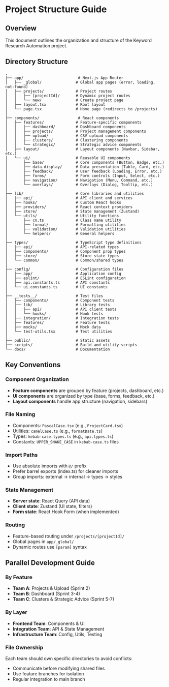 # Project Structure Guide

## Overview
This document outlines the organization and structure of the Keyword Research Automation project.

## Directory Structure

```
.
├── app/                        # Next.js App Router
│   ├── _global/               # Global app pages (error, loading, not-found)
│   ├── projects/              # Project routes
│   │   ├── [projectId]/       # Dynamic project routes
│   │   └── new/               # Create project page
│   ├── layout.tsx             # Root layout
│   └── page.tsx               # Home page (redirects to /projects)
│
├── components/                 # React components
│   ├── features/              # Feature-specific components
│   │   ├── dashboard/         # Dashboard components
│   │   ├── projects/          # Project management components
│   │   ├── upload/            # CSV upload components
│   │   ├── clusters/          # Clustering components
│   │   └── strategic/         # Strategic advice components
│   ├── layout/                # Layout components (Navbar, Sidebar, etc.)
│   └── ui/                    # Reusable UI components
│       ├── base/              # Core components (Button, Badge, etc.)
│       ├── data-display/      # Data presentation (Table, Card, etc.)
│       ├── feedback/          # User feedback (Loading, Error, etc.)
│       ├── forms/             # Form controls (Input, Select, etc.)
│       ├── navigation/        # Navigation (Menu, Command, etc.)
│       └── overlays/          # Overlays (Dialog, Tooltip, etc.)
│
├── lib/                       # Core libraries and utilities
│   ├── api/                   # API client and services
│   ├── hooks/                 # Custom React hooks
│   ├── providers/             # React context providers
│   ├── store/                 # State management (Zustand)
│   └── utils/                 # Utility functions
│       ├── cn.ts              # Class name utility
│       ├── format/            # Formatting utilities
│       ├── validation/        # Validation utilities
│       └── helpers/           # General helpers
│
├── types/                     # TypeScript type definitions
│   ├── api/                   # API-related types
│   ├── components/            # Component prop types
│   ├── store/                 # Store state types
│   └── common/                # Common/shared types
│
├── config/                    # Configuration files
│   ├── app/                   # Application config
│   ├── eslint/                # ESLint configuration
│   ├── api.constants.ts       # API constants
│   └── ui.constants.ts        # UI constants
│
├── __tests__/                 # Test files
│   ├── components/            # Component tests
│   ├── lib/                   # Library tests
│   │   ├── api/               # API client tests
│   │   └── hooks/             # Hook tests
│   ├── integration/           # Integration tests
│   ├── features/              # Feature tests
│   ├── mocks/                 # Mock data
│   └── test-utils.tsx         # Test utilities
│
├── public/                    # Static assets
├── scripts/                   # Build and utility scripts
└── docs/                      # Documentation
```

## Key Conventions

### Component Organization
- **Feature components** are grouped by feature (projects, dashboard, etc.)
- **UI components** are organized by type (base, forms, feedback, etc.)
- **Layout components** handle app structure (navigation, sidebars)

### File Naming
- Components: `PascalCase.tsx` (e.g., `ProjectCard.tsx`)
- Utilities: `camelCase.ts` (e.g., `formatDate.ts`)
- Types: `kebab-case.types.ts` (e.g., `api.types.ts`)
- Constants: `UPPER_SNAKE_CASE` in `kebab-case.ts` files

### Import Paths
- Use absolute imports with `@/` prefix
- Prefer barrel exports (index.ts) for cleaner imports
- Group imports: external → internal → types → styles

### State Management
- **Server state**: React Query (API data)
- **Client state**: Zustand (UI state, filters)
- **Form state**: React Hook Form (when implemented)

### Routing
- Feature-based routing under `/projects/[projectId]/`
- Global pages in `app/_global/`
- Dynamic routes use `[param]` syntax

## Parallel Development Guide

### By Feature
- **Team A**: Projects & Upload (Sprint 2)
- **Team B**: Dashboard (Sprint 3-4)
- **Team C**: Clusters & Strategic Advice (Sprint 5-7)

### By Layer
- **Frontend Team**: Components & UI
- **Integration Team**: API & State Management
- **Infrastructure Team**: Config, Utils, Testing

### File Ownership
Each team should own specific directories to avoid conflicts:
- Communicate before modifying shared files
- Use feature branches for isolation
- Regular integration to main branch